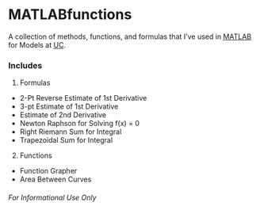 MATLABfunctions
======

A collection of methods, functions, and formulas that I've used in [MATLAB](https://en.wikipedia.org/wiki/MATLAB) for Models at [UC](http://www.uc.edu "University of Cincinnati").

### Includes
1. Formulas
  * 2-Pt Reverse Estimate of 1st Derivative
  * 3-pt Estimate of 1st Derivative
  * Estimate of 2nd Derivative
  * Newton Raphson for Solving f(x) = 0
  * Right Riemann Sum for Integral
  * Trapezoidal Sum for Integral
2. Functions
  * Function Grapher
  * Area Between Curves

###### For Informational Use Only